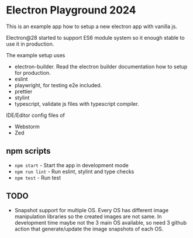 # Electron Playground 2024

This is an example app how to setup a new electron app with vanilla js.

Electron@28 started to support ES6 module system so it enough stable to use it in production.

The example setup uses

- electron-builder. Read the electron builder documentation how to setup for production.
- eslint
- playwright, for testing e2e included.
- prettier
- stylint
- typescript, validate js files with typescript compiler.

IDE/Editor config files of

- Webstorm
- Zed

## npm scripts

- `npm start` - Start the app in development mode
- `npm run lint` - Run eslint, stylint and type checks
- `npm test` - Run test

## TODO

- Snapshot support for multiple OS. Every OS has different image manipulation libraries so the created images are not same. In development time maybe not the 3 main OS available, so need 3 github action that generate/update the image snapshots of each OS.
